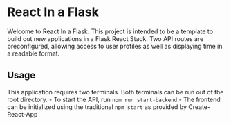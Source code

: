 # React In a Flask
  Welcome to React In a Flask. This project is intended to be a template to build out new applications in a Flask React Stack. Two API routes are preconfigured, allowing access to user profiles as well as displaying time in a readable format. 

## Usage
  This application requires two terminals. Both terminals can be run out of the root directory.
    - To start the API, run `npm run start-backend`
    - The frontend can be initialized using the traditional `npm start` as provided by Create-React-App
    
